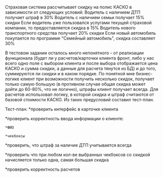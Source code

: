 Страховая система рассчитывает скидку на полис КАСКО в зависимости от следующих условий:
Водитель с наличием ДТП получает штраф в 30%
Водитель с наличием семьи получает 15% скидки
Если водитель уже пользовался услугами текущей страховой компании, то предоставляется скидка в 15%
Водитель нового транспортного средства получает 20% скидки
Если новый автомобиль покупается по программе "Семейный автомобиль", скидка составляет 30%


В тестовом задании осталось много непонятного - от реализации функционала (будет ли у расчетов/карточки клиента фронт, либо у нас всего одно поле с выбором клиента и после выбора отображается цена КАСКО и сумма скидки, а данные для расчета тянутся из БД) и до того, суммируются ли скидки и в каком порядке.
По понятной мне бизнес-логике клиент при возможности получить несколько скидок, получает только самую большую (в противном случае общая скидка может дойти до 60-80%, что не логично), штрафы клиент получает всегда. 
Для расчетов использовал логику, в которой скидка и штраф считаются от базовой стоимости КАСКО. 
Из таких предусловий составил тест-план. 


Тест-план:
*проверить интерфейс в карточке клиента

*проверить корректность ввода информации о клиенте:

    *ФИО
    
    *чекбоксы
    
*проверить, что штраф за наличие ДТП учитывается всегда

*проверить что при любом кол-ве выбранных чекбоксов со скидкой начисляется только одна, самая большая скидка

*проверить корректность расчетов
